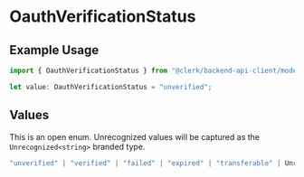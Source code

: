 # OauthVerificationStatus

## Example Usage

```typescript
import { OauthVerificationStatus } from "@clerk/backend-api-client/models/components";

let value: OauthVerificationStatus = "unverified";
```

## Values

This is an open enum. Unrecognized values will be captured as the `Unrecognized<string>` branded type.

```typescript
"unverified" | "verified" | "failed" | "expired" | "transferable" | Unrecognized<string>
```